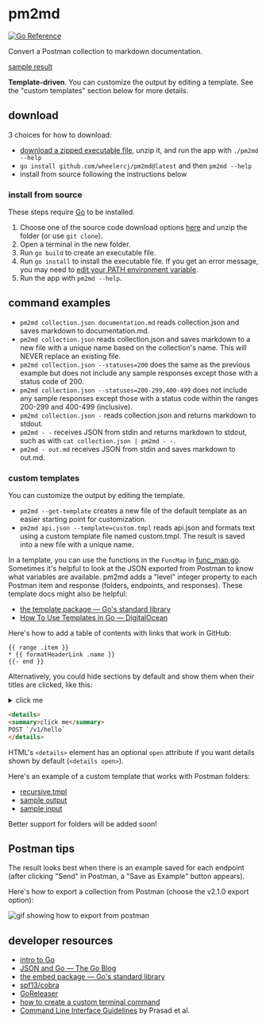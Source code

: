 # pm2md

[![Go Reference](https://pkg.go.dev/badge/github.com/wheelercj/pm2md.svg)](https://pkg.go.dev/github.com/wheelercj/pm2md)

Convert a Postman collection to markdown documentation.

[sample result](samples/calendar-API-v1.md)

**Template-driven**. You can customize the output by editing a template. See the "custom templates" section below for more details.

## download

3 choices for how to download:

* [download a zipped executable file](https://github.com/wheelercj/pm2md/releases), unzip it, and run the app with `./pm2md --help`
* `go install github.com/wheelercj/pm2md@latest` and then `pm2md --help`
* install from source following the instructions below

### install from source

These steps require [Go](https://go.dev/) to be installed.

1. Choose one of the source code download options [here](https://github.com/wheelercj/pm2md/releases) and unzip the folder (or use `git clone`).
2. Open a terminal in the new folder.
3. Run `go build` to create an executable file.
4. Run `go install` to install the executable file. If you get an error message, you may need to [edit your PATH environment variable](https://go.dev/doc/tutorial/compile-install).
5. Run the app with `pm2md --help`.

## command examples

* `pm2md collection.json documentation.md` reads collection.json and saves markdown to documentation.md.
* `pm2md collection.json` reads collection.json and saves markdown to a new file with a unique name based on the collection's name. This will NEVER replace an existing file.
* `pm2md collection.json --statuses=200` does the same as the previous example but does not include any sample responses except those with a status code of 200.
* `pm2md collection.json --statuses=200-299,400-499` does not include any sample responses except those with a status code within the ranges 200-299 and 400-499 (inclusive).
* `pm2md collection.json -` reads collection.json and returns markdown to stdout.
* `pm2md - -` receives JSON from stdin and returns markdown to stdout, such as with `cat collection.json | pm2md - -`.
* `pm2md - out.md` receives JSON from stdin and saves markdown to out.md.

### custom templates

You can customize the output by editing the template.

* `pm2md --get-template` creates a new file of the default template as an easier starting point for customization.
* `pm2md api.json --template=custom.tmpl` reads api.json and formats text using a custom template file named custom.tmpl. The result is saved into a new file with a unique name.

In a template, you can use the functions in the `FuncMap` in [func_map.go](cmd/func_map.go). Sometimes it's helpful to look at the JSON exported from Postman to know what variables are available. pm2md adds a "level" integer property to each Postman item and response (folders, endpoints, and responses). These template docs might also be helpful:

* [the template package — Go's standard library](https://pkg.go.dev/text/template)
* [How To Use Templates in Go — DigitalOcean](https://www.digitalocean.com/community/tutorials/how-to-use-templates-in-go#step-4-writing-a-template)

Here's how to add a table of contents with links that work in GitHub:

```
{{ range .item }}
* {{ formatHeaderLink .name }}
{{- end }}
```

Alternatively, you could hide sections by default and show them when their titles are clicked, like this:

<details>
<summary>click me</summary>
POST `/v1/hello`
</details>

```html
<details>
<summary>click me</summary>
POST `/v1/hello`
</details>
```

HTML's `<details>` element has an optional `open` attribute if you want details shown by default (`<details open>`).

Here's an example of a custom template that works with Postman folders:

* [recursive.tmpl](samples/recursive.tmpl)
* [sample output](samples/calendar-API-v1-with-folders.md)
* [sample input](samples/calendar-API-with-folders.postman_collection.json)

Better support for folders will be added soon!

## Postman tips

The result looks best when there is an example saved for each endpoint (after clicking "Send" in Postman, a "Save as Example" button appears).

Here's how to export a collection from Postman (choose the v2.1.0 export option):

![gif showing how to export from postman](https://media.giphy.com/media/v1.Y2lkPTc5MGI3NjExYzFnb2JicjN6czk3dTJqcjg5Zm1yMjVtOXZ4cGVzd2d6YjFuYm5tdyZlcD12MV9pbnRlcm5hbF9naWZfYnlfaWQmY3Q9Zw/1xp8s0yXApAYtF1c1q/giphy.gif)

## developer resources

* [intro to Go](https://wheelercj.github.io/notes/pages/20221122173910.html)
* [JSON and Go — The Go Blog](https://go.dev/blog/json)
* [the embed package — Go's standard library](https://pkg.go.dev/embed)
* [spf13/cobra](https://github.com/spf13/cobra)
* [GoReleaser](https://goreleaser.com/)
* [how to create a custom terminal command](https://wheelercj.github.io/notes/pages/20220320181252.html)
* [Command Line Interface Guidelines](https://clig.dev/) by Prasad et al.
